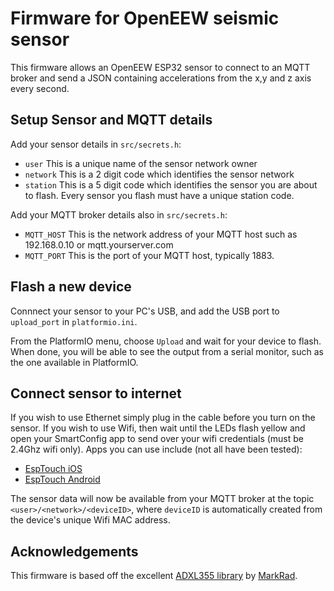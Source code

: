# Firmware for OpenEEW seismic sensor
This firmware allows an OpenEEW ESP32 sensor to connect to an MQTT broker and send a JSON containing accelerations from the x,y and z axis every second.

## Setup Sensor and MQTT details
Add your sensor details in `src/secrets.h`:
- `user` This is a unique name of the sensor network owner
- `network` This is a 2 digit code which identifies the sensor network
- `station` This is a 5 digit code which identifies the sensor you are about to flash. Every sensor you flash must have a unique station code.

Add your MQTT broker details also in `src/secrets.h`:
- `MQTT_HOST` This is the network address of your MQTT host such as 192.168.0.10 or mqtt.yourserver.com
- `MQTT_PORT` This is the port of your MQTT host, typically 1883.

## Flash a new device
Connnect your sensor to your PC's USB, and add the USB port to `upload_port` in `platformio.ini`.

From the PlatformIO menu, choose `Upload` and wait for your device to flash. When done, you will be able to see the output from a serial monitor, such as the one available in PlatformIO.

## Connect sensor to internet
If you wish to use Ethernet simply plug in the cable before you turn on the sensor. If you wish to use Wifi, then wait until the LEDs flash yellow and open your SmartConfig app to send over your wifi credentials (must be 2.4Ghz wifi only). Apps you can use include (not all have been tested):
- [EspTouch iOS](https://apps.apple.com/us/app/espressif-esptouch/id1071176700)
- [EspTouch Android](https://play.google.com/store/apps/details?id=com.khoazero123.iot_esptouch_demo&hl=en&gl=US)

The sensor data will now be available from your MQTT broker at the topic `<user>/<network>/<deviceID>`, where `deviceID` is automatically created from the device's unique Wifi MAC address.

## Acknowledgements
This firmware is based off the excellent [ADXL355 library](https://github.com/markrad/ADXL355-CPP-SDK) by [MarkRad](https://github.com/markrad).

